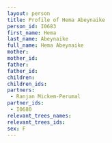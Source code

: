 ```yaml
---
layout: person
title: Profile of Hema Abeynaike
person_id: I0683
first_name: Hema
last_name: Abeynaike
full_name: Hema Abeynaike
mother: 
mother_id: 
father: 
father_id: 
children:
children_ids:
partners:
 - Ranjan Mickem-Perumal
partner_ids:
 - I0680
relevant_trees_names:
relevant_trees_ids:
sex: F
---
```


